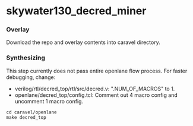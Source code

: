# skywater130_decred_miner

### Overlay
Download the repo and overlay contents into caravel directory.

### Synthesizing
This step currently does not pass entire openlane flow process. For faster debugging, change:
 - verilog/rtl/decred_top/rtl/src/decred.v: ".NUM_OF_MACROS" to 1.
 - openlane/decred_top/config.tcl: Comment out 4 macro config and uncomment 1 macro config.
```
cd caravel/openlane
make decred_top
```
